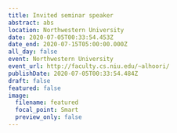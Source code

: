 ```yaml
---
title: Invited seminar speaker
abstract: abs
location: Northwestern University
date: 2020-07-05T00:33:54.453Z
date_end: 2020-07-15T05:00:00.000Z
all_day: false
event: Northwestern University
event_url: http://faculty.cs.niu.edu/~alhoori/
publishDate: 2020-07-05T00:33:54.484Z
draft: false
featured: false
image:
  filename: featured
  focal_point: Smart
  preview_only: false
---
```

